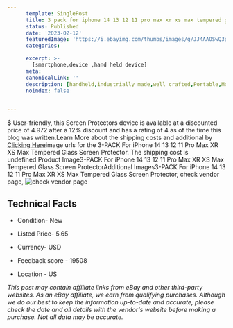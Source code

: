 ```yaml
---
      template: SinglePost
      title: 3 pack for iphone 14 13 12 11 pro max xr xs max tempered glass screen protector
      status: Published
      date: '2023-02-12'
      featuredImage: 'https://i.ebayimg.com/thumbs/images/g/JJ4AAOSwQ3pjdJE-/s-l225.jpg'
      categories: 

      excerpt: >-
        [smartphone,device ,hand held device]
      meta:
      canonicalLink: ''
      description: [handheld,industrially made,well crafted,Portable,Mobile,Compact,Convenient,Lightweight,Maneuverable,Man-portable,Miniature,Carriable,Hand-held,Light,Holdable,Transportable,Mobile device,Pocket-sized,On-the-go,Wireless,Cordless,Compact size,Convenient size, smartphone,device ,hand held device]
      noindex: false

        
---
```

$
    User-friendly, this Screen Protectors device is available at a discounted price of 4.972 after a 12% discount and has a rating of 4 as of the time this blog was written.Learn More about the shipping costs and additional by [Clicking Here](https://www.ebay.com/itm/185573710425?hash=item2b350e1a59%3Ag%3AJJ4AAOSwQ3pjdJE-&mkevt=1&mkcid=1&mkrid=711-53200-19255-0&campid=%253CePNCampaignId%253E&customid=%253CreferenceId%253E&toolid=10049)image urls for the 3-PACK For iPhone 14 13 12 11 Pro Max XR XS Max Tempered Glass Screen Protector. The shipping cost is undefined.Product Image3-PACK For iPhone 14 13 12 11 Pro Max XR XS Max Tempered Glass Screen ProtectorAdditional Images3-PACK For iPhone 14 13 12 11 Pro Max XR XS Max Tempered Glass Screen Protector, check vendor page, ![check vendor page](https://origin-galleryplus.ebayimg.com/ws/web/185573710425_2_0_1/225x225.jpg,https://origin-galleryplus.ebayimg.com/ws/web/185573710425_3_0_1/225x225.jpg,https://origin-galleryplus.ebayimg.com/ws/web/185573710425_4_0_1/225x225.jpg,https://origin-galleryplus.ebayimg.com/ws/web/185573710425_5_0_1/225x225.jpg,https://origin-galleryplus.ebayimg.com/ws/web/185573710425_6_0_1/225x225.jpg,https://origin-galleryplus.ebayimg.com/ws/web/185573710425_7_0_1/225x225.jpg)
    
    

 ## Technical Facts 



     
      

 - Condition- New 


      

 - Listed Price- 5.65 


      

 - Currency- USD 


      

 - Feedback score - 19508 


      

 - Location - US 


      
      

 *_This post may contain affiliate links from eBay and other third-party websites. As an eBay affiliate, we earn from qualifying purchases. Although we do our best to keep the information up-to-date and accurate, please check the date and all details with the vendor's website before making a purchase. Not all data may be accurate._*



    
    
    
    
    